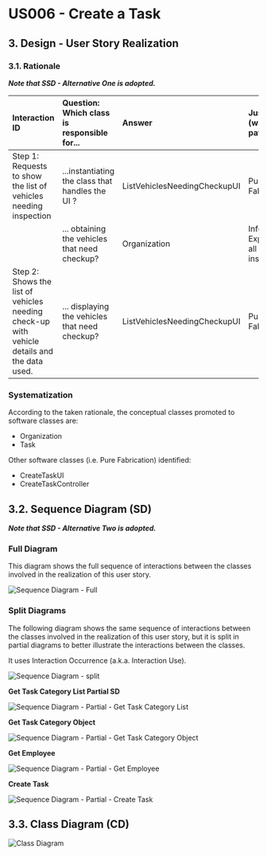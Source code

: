 # US006 - Create a Task

## 3. Design - User Story Realization

### 3.1. Rationale

_**Note that SSD - Alternative One is adopted.**_

| Interaction ID                                                                              | Question: Which class is responsible for...      | Answer                       | Justification (with patterns)                       |
|:--------------------------------------------------------------------------------------------|:-------------------------------------------------|:-----------------------------|:----------------------------------------------------|
| Step 1: Requests to show the list of vehicles needing inspection                            | ...instantiating the class that handles the UI ? | ListVehiclesNeedingCheckupUI | Pure Fabrication                                    |
|                                                                                             | ... obtaining the vehicles that need checkup?    | Organization                 | Information Expert(knows all the vehicle instances) |
| Step 2: Shows the list of vehicles needing check-up with vehicle details and the data used. | ... displaying the vehicles that need checkup?   | ListVehiclesNeedingCheckupUI | Pure Fabrication                                    |

### Systematization ##

According to the taken rationale, the conceptual classes promoted to software classes are:

* Organization
* Task

Other software classes (i.e. Pure Fabrication) identified:

* CreateTaskUI
* CreateTaskController

## 3.2. Sequence Diagram (SD)

_**Note that SSD - Alternative Two is adopted.**_

### Full Diagram

This diagram shows the full sequence of interactions between the classes involved in the realization of this user story.

![Sequence Diagram - Full](svg/us006-sequence-diagram-full.svg)

### Split Diagrams

The following diagram shows the same sequence of interactions between the classes involved in the realization of this
user story, but it is split in partial diagrams to better illustrate the interactions between the classes.

It uses Interaction Occurrence (a.k.a. Interaction Use).

![Sequence Diagram - split](svg/us006-sequence-diagram-split.svg)

**Get Task Category List Partial SD**

![Sequence Diagram - Partial - Get Task Category List](svg/us006-sequence-diagram-partial-get-task-category-list.svg)

**Get Task Category Object**

![Sequence Diagram - Partial - Get Task Category Object](svg/us006-sequence-diagram-partial-get-task-category.svg)

**Get Employee**

![Sequence Diagram - Partial - Get Employee](svg/us006-sequence-diagram-partial-get-employee.svg)

**Create Task**

![Sequence Diagram - Partial - Create Task](svg/us006-sequence-diagram-partial-create-task.svg)

## 3.3. Class Diagram (CD)

![Class Diagram](svg/us006-class-diagram.svg)